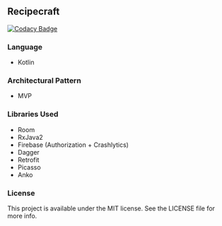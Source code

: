 ## Recipecraft

[![Codacy Badge](https://api.codacy.com/project/badge/Grade/9d6b068f35734c7ab6ab53da8c9c57aa)](https://app.codacy.com/app/aaevseev/recipecraft?utm_source=github.com&utm_medium=referral&utm_content=teamdroid/recipecraft&utm_campaign=Badge_Grade_Dashboard)

### Language
* Kotlin
### Architectural Pattern
*  MVP
### Libraries Used 
* Room
* RxJava2
* Firebase (Authorization + Crashlytics)
* Dagger
* Retrofit
* Picasso
* Anko

### License
This project is available under the MIT license. See the LICENSE file for more info.
